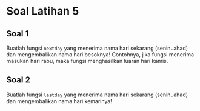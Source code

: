 # Soal Latihan 5

## Soal 1
Buatlah fungsi `nextday` yang menerima nama hari sekarang (senin..ahad) dan mengembalikan nama hari besoknya! Contohnya, jika fungsi menerima masukan hari rabu, maka fungsi menghasilkan luaran hari kamis.

## Soal 2
Buatlah fungsi `lastday` yang menerima nama hari sekarang (senin..ahad) dan mengembalikan nama hari kemarinya!
